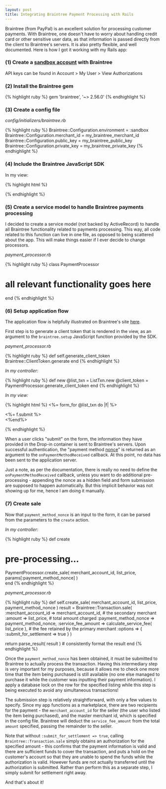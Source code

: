 ```yaml
---
layout: post
title: Integrating Braintree Payment Processing with Rails
---
```


Braintree (from PayPal) is an excellent solution for processing customer payments. With Braintree, one doesn't have to worry about handling credit card or other sensitive user data, as that information is passed directly from the client to Braintree's servers. It is also pretty flexible, and well documented. Here is how I got it working with my Rails app:

### (1) Create a <a href="https://www.braintreepayments.com/get-started" target="_blank">sandbox account</a> with Braintree

API keys can be found in Account > My User > View Authorizations

### (2) Install the Braintree gem

{% highlight ruby %}
gem 'braintree', '~> 2.56.0'
{% endhighlight %}

### (3) Create a config file 

*config/initializers/braintree.rb*

{% highlight ruby %}
Braintree::Configuration.environment = :sandbox
Braintree::Configuration.merchant_id = my_braintree_merchant_id
Braintree::Configuration.public_key  = my_braintree_public_key
Braintree::Configuration.private_key = my_braintree_private_key
{% endhighlight %}

### (4) Include the Braintree JavaScript SDK

In my view:

{% highlight html %}
<script src="https://js.braintreegateway.com/v2/braintree.js"></script>
{% endhighlight %}

### (5) Create a service model to handle Braintree payments processing

I decided to create a service model (not backed by ActiveRecord) to handle all Braintree functionality related to payments processing. This way, all code related to this function can live in one file, as opposed to being scattered about the app. This will make things easier if I ever decide to change processors. 

*payment_processor.rb*

{% highlight ruby %}
class PaymentProcessor
  # all relevant functionality goes here
end
{% endhighlight %}

### (6) Setup application flow

The application flow is helpfully illustrated on Braintree's site <a href="https://developers.braintreepayments.com/start/hello-server/ruby" target="_blank">here</a>.

First step is to generate a client token that is rendered in the view, as an argument to the `braintree.setup` JavaScript function provided by the SDK.

*payment_processor.rb*

{% highlight ruby %}
def self.generate_client_token
  Braintree::ClientToken.generate
end
{% endhighlight %}

*In my controller:*

{% highlight ruby %}
def new
  @list_txn = ListTxn.new
  @client_token = PaymentProcessor.generate_client_token
end
{% endhighlight %}

*In my view:*

{% highlight html %}
<%= form_for @list_txn do |f| %>  
  <div id="dropin-container"></div>

  <!-- Other fields as required -->
  
  <div><%= f.submit %></div>  
<%end%>

<script type="text/javascript">
  braintree.setup( "<%= @client_token %>", "dropin", {
    container: "dropin-container",
    onPaymentMethodReceived: function (obj) {
      $('form#new_list_txn').append(
        "<input type='hidden' name='payment_method_nonce' value='" + obj.nonce + "'></input>"
      );      
      $( "form#new_list_txn" ).submit();
    }    
  });
</script>
{% endhighlight %}

When a user clicks "submit" on the form, the information they have provided in the Drop-in container is sent to Braintree's servers. Upon successful authentication, the "payment method <a href="https://en.wikipedia.org/wiki/Cryptographic_nonce" target="_blank">nonce</a>" is returned as an argument to the `onPaymentMethodReceived` callback. At this point, no data has been sent to the application server. 

Just a note, as per the documentation, there is really no need to define the `onPaymentMethodReceived` callback, unless you want to do additional pre-processing - appending the nonce as a hidden field and form submission are supposed to happen automatically. But this implicit behavior was not showing up for me, hence I am doing it manually. 

### (7) Create sale

Now that `payment_method_nonce` is an input to the form, it can be parsed from the parameters to the `create` action.

*In my controller:*

{% highlight ruby %}
def create

  # pre-processing...

  PaymentProcessor.create_sale(
    merchant_account_id,
    list_price,
    params[:payment_method_nonce]
  )  
end
{% endhighlight %}

*payment_processor.rb*

{% highlight ruby %}
def self.create_sale( merchant_account_id, list_price, payment_method_nonce )
  result = Braintree::Transaction.sale(
    :merchant_account_id  => merchant_account_id, # the secondary merchant
    :amount               => list_price,          # total amount charged
    :payment_method_nonce => payment_method_nonce,
    :service_fee_amount   => calculate_service_fee( list_price ), # the fee retained by the primary merchant 
    :options => {
      :submit_for_settlement => true
    }
  )    

  return parse_result( result ) # consistently format the result
end
{% endhighlight %}

Once the `payment_method_nonce` has been obtained, it must be submitted to Braintree to actually process the transaction. Having this intermediary step is very important for my purposes, because it allows me to check one more time that the item being purchased is still available (no one else managed to purchase it while the customer was inputting their payment information). I apply a database lock on the row for the specified listing while this step is being executed to avoid any simultaneous transactions!

The submission step is relatively straightforward, with only a few values to specify. Since my app functions as a marketplace, there are two recipients for the payment - the `merchant_account_id` for the seller (the user who listed the item being purchased), and the master merchant id, which is specified in the config file. Braintree will deduct the `service_fee_amount` from the total `amount` specified, passing the remainder to the seller.

Note that without `:submit_for_settlement => true`, calling `Braintree::Transaction.sale` simply obtains an authorization for the specified amount - this confirms that the payment information is valid and there are sufficient funds to cover the transaction, and puts a hold on the customer's account so that they are unable to spend the funds while the authorization is valid. However funds are not actually transferred until the authorization is submitted. Rather than perform this as a separate step, I simply submit for settlement right away. 

And that's about it!
